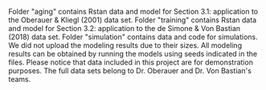 Folder "aging" contains Rstan data and model for Section 3.1: application to the Oberauer & Kliegl (2001) data set.
Folder "training" contains Rstan data and model for Section 3.2: application to the de Simone & Von Bastian (2018) data set.
Folder "simulation" contains data and code for simulations.
We did not upload the modeling results due to their sizes. All modeling results can be obtained by running the models using seeds indicated in the files.
Please notice that data included in this project are for demonstration purposes. The full data sets belong to Dr. Oberauer and Dr. Von Bastian's teams.
